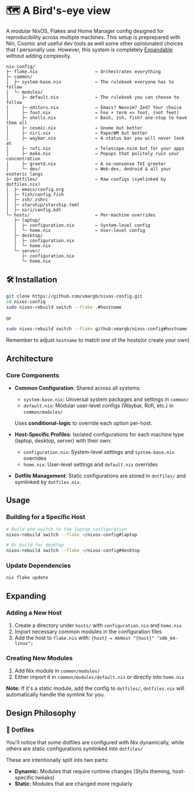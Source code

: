 
# 🗺️ A Bird's-eye view

A modular NixOS, Flakes and Home Manager config designed for reproducibility across multiple machines. This setup is preprepared with Niri, Cosmic and useful dev tools as well some other opinionated choices that I personally use. However, this system is completely [Expandable](#expanding) without adding complexity.

```
nix-config/
├─ flake.nix                      ← Orchestrates everything
├─ common/
│  ├─ system-base.nix             ← The rulebook everyone has to follow
│  └─ modules/
│     ├─ default.nix              ← The rulebook you can choose to follow
│     ├─ editors.nix              ← Emacs? Neovim? Zed? Your choice
│     ├─ foot.nix                 ← Foo + term => foot, (not feet)
│     ├─ shells.nix               ← Bash, zsh, fish? one-stop to have them all
│     ├─ cosmic.nix               ← Gnome but better
│     ├─ niri.nix                 ← PaperWM but better
│     ├─ waybar.nix               ← A status bar you will never look at
│     ├─ rofi.nix                 ← Telescope.nvim but for your apps
│     ├─ mako.nix                 ← Popups that politely ruin your concentration
│     ├─ greetd.nix               ← A no-nonsense TUI greeter
│     └─ dev/                     ← Web-dev, Android & all your esoteric langs
├─ dotfiles/                      ← Raw configs (symlinked by dotfiles.nix)
│  ├─ emacs/config.org
│  ├─ fish/config.fish
│  ├─ zsh/.zshrc
│  ├─ starship/starship.toml
│  ├─ niri/config.kdl
└─ hosts/                         ← Per-machine overrides
   ├─ laptop/
   │  ├─ configuration.nix        ← System-level config
   │  └─ home.nix                 ← User-level config
   ├─ desktop/
   │  ├─ configuration.nix
   │  └─ home.nix
   └─ server/
      ├─ configuration.nix
      └─ home.nix
```

## 🛠️ Installation

```bash
git clone https://github.com/vmargb/nixos-config.git
cd nixos-config
sudo nixos-rebuild switch --flake .#hostname
```
or
```bash
sudo nixos-rebuild switch --flake github:vmargb/nixos-config#hostname
```

Remember to adjust `hostname` to match one of the hosts(or create your own)


## Architecture

### Core Components

- **Common Configuration**: Shared across all systems:
  - `system-base.nix`: Universal system packages and settings in `common/`
  - `default.nix`: Modular user-level configs (Waybar, Rofi, etc.) in `common/modules/`
  
  Uses **conditional-logic** to override each option per-host.

- **Host-Specific Profiles**: Isolated configurations for each machine type (laptop, desktop, server) with their own:
  - `configuration.nix`: System-level settings and `system-base.nix` overrides
  - `home.nix`: User-level settings and `default.nix` overrides

- **Dotfile Management**: Static configurations are stored in `dotfiles/` and symlinked by `dotfiles.nix`.

## Usage

### Building for a Specific Host
```bash
# Build and switch to the laptop configuration
nixos-rebuild switch --flake ~/nixos-config#laptop

# Or build for desktop
nixos-rebuild switch --flake ~/nixos-config#desktop
```

### Update Dependencies
```bash
nix flake update
```

## Expanding

### Adding a New Host
1. Create a directory under `hosts/` with `configuration.nix` and `home.nix`
2. Import necessary common modules in the configuration files
3. Add the host to `flake.nix` with: `{host} = mkHost "{host}" "x86_64-linux";`

### Creating New Modules
1. Add Nix module in `common/modules/`
2. Either import it in `common/modules/default.nix` or directly into `home.nix`

**Note:** If it's a static module, add the config to `dotfiles/`, `dotfiles.nix` will automatically handle the symlink for you.

## Design Philosophy

### 📁 Dotfiles
You'll notice that some dotfiles are configured with Nix dynamically,
while others are static configurations symlinked into `dotfiles/`

These are intentionally split into two parts:
- **Dynamic:** Modules that require runtime changes (Stylix theming, host-specific tweaks)
- **Static:** Modules that are changed more regularly
